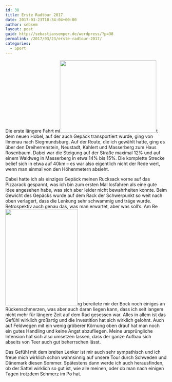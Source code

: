 ```yaml
---
id: 38
title: Erste Radtour 2017
date: 2017-03-23T18:34:04+00:00
author: sebsem
layout: post
guid: http://sebastiansemper.de/wordpress/?p=38
permalink: /2017/03/23/erste-radtour-2017/
categories:
  - Sport
---
```

Die erste längere Fahrt mi<img class="alignleft wp-image-40 size-medium" src="http://sebastiansemper.de/wordpress/wp-content/uploads/2017/03/IMG_20170320_132258-300x225.jpg" alt="" width="300" height="225" srcset="http://sebastiansemper.de/wordpress/wp-content/uploads/2017/03/IMG_20170320_132258-300x225.jpg 300w, http://sebastiansemper.de/wordpress/wp-content/uploads/2017/03/IMG_20170320_132258-768x576.jpg 768w, http://sebastiansemper.de/wordpress/wp-content/uploads/2017/03/IMG_20170320_132258-1024x768.jpg 1024w, http://sebastiansemper.de/wordpress/wp-content/uploads/2017/03/IMG_20170320_132258-624x468.jpg 624w" sizes="(max-width: 300px) 100vw, 300px" />t dem neuen Hobel, auf der auch Gepäck transportiert wurde, ging von Ilmenau nach Siegmundsburg. Auf der Route, die ich gewählt hatte, ging es über den Dreiherrenstein, Neustadt, Kahlert und Masserberg zum Haus Rosenbaum. Dabei war die Steigung auf der Straße maximal 12% und auf einem Waldweg in Masserberg in etwa 14% bis 15%. Die komplette Strecke belief sich in etwa auf 40km – es war also eigentlich nicht der Rede wert, wenn man einmal von den Höhenmetern absieht.

Dabei hatte ich als einziges Gepäck meinen Rucksack vorne auf das Pizzarack gespannt, was ich bin zum ersten Mal losfahren als eine gute Idee angesehen habe, was sich aber leider nicht bewahrheiten konnte. Beim Gewicht des Gepäcks wurde auf dem Rack der Schwerpunkt so weit nach oben verlagert, dass die Lenkung sehr schwammig und träge wurde. Retrospektiv auch genau das, was man erwartet, aber was soll&#8217;s. Am Be<img class="wp-image-41 size-medium alignleft" src="http://sebastiansemper.de/wordpress/wp-content/uploads/2017/03/IMG_20170320_125622-e1490289589536-225x300.jpg" alt="" width="225" height="300" srcset="http://sebastiansemper.de/wordpress/wp-content/uploads/2017/03/IMG_20170320_125622-e1490289589536-225x300.jpg 225w, http://sebastiansemper.de/wordpress/wp-content/uploads/2017/03/IMG_20170320_125622-e1490289589536-768x1024.jpg 768w, http://sebastiansemper.de/wordpress/wp-content/uploads/2017/03/IMG_20170320_125622-e1490289589536-624x832.jpg 624w" sizes="(max-width: 225px) 100vw, 225px" />rg bereitete mir der Bock noch einiges an Rückenschmerzen, was aber auch daran liegen kann, dass ich seit langem nicht mehr für längere Zeit auf dem Rad gesessen war. Alles in allem ist das Gefühl wirklich großartig und die Investition hat sich wirklich gelohnt. Auch auf Feldwegen mit ein wenig gröberer Körnung oben drauf hat man noch ein gutes Handling und keine Angst abzufliegen. Meine ursprüngliche Intension hat sich also umsetzen lassen, dass der ganze Aufbau sich abseits von Teer auch gut beherrschen lässt.

Das Gefühl mit dem breiten Lenker ist mir auch sehr sympathisch und ich freue mich wirklich schon wahnsinnig auf unsere Tour durch Schweden und Dänemark diesen Sommer. Spätestens dann werde ich auch herausfinden, ob der Sattel wirklich so gut ist, wie alle meinen, oder ob man nach einigen Tagen trotzdem Schmerz im Po hat.